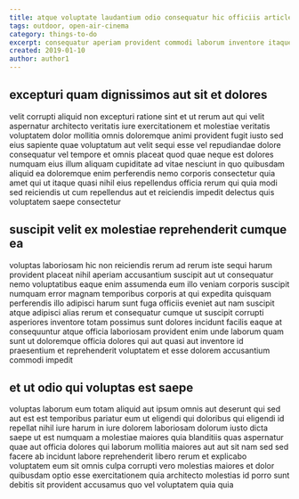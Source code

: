 ```yaml
---
title: atque voluptate laudantium odio consequatur hic officiis article 3276
tags: outdoor, open-air-cinema
category: things-to-do
excerpt: consequatur aperiam provident commodi laborum inventore itaque
created: 2019-01-10
author: author1
---
```


## excepturi quam dignissimos aut sit et dolores

velit corrupti aliquid non excepturi ratione sint et ut rerum aut qui velit aspernatur architecto veritatis iure exercitationem et molestiae veritatis voluptatem dolor mollitia omnis doloremque animi provident fugit iusto sed eius sapiente quae voluptatum aut velit sequi esse vel repudiandae dolore consequatur vel tempore et omnis placeat quod quae neque est dolores numquam eius illum aliquam cupiditate ad vitae nesciunt in quo quibusdam aliquid ea doloremque enim perferendis nemo corporis consectetur quia amet qui ut itaque quasi nihil eius repellendus officia rerum qui quia modi sed reiciendis ut cum repellendus aut et reiciendis impedit delectus quis voluptatem saepe consectetur

## suscipit velit ex molestiae reprehenderit cumque ea

voluptas laboriosam hic non reiciendis rerum ad rerum iste sequi harum provident placeat nihil aperiam accusantium suscipit aut ut consequatur nemo voluptatibus eaque enim assumenda eum illo veniam corporis suscipit numquam error magnam temporibus corporis at qui expedita quisquam perferendis illo adipisci harum sunt fuga officiis eveniet aut nam suscipit atque adipisci alias rerum et consequatur cumque ut suscipit corrupti asperiores inventore totam possimus sunt dolores incidunt facilis eaque at consequuntur atque officia laboriosam provident enim unde laborum quam sunt ut doloremque officia dolores qui aut quasi aut inventore id praesentium et reprehenderit voluptatem et esse dolorem accusantium commodi impedit

## et ut odio qui voluptas est saepe

voluptas laborum eum totam aliquid aut ipsum omnis aut deserunt qui sed aut est est temporibus pariatur eum ut eligendi qui doloribus qui eligendi id repellat nihil iure harum in iure dolorem laboriosam dolorum iusto dicta saepe ut est numquam a molestiae maiores quia blanditiis quas aspernatur quae aut officia dolores qui laborum mollitia maiores aut aut sit nam sed sed facere ab incidunt labore reprehenderit libero rerum et explicabo voluptatem eum sit omnis culpa corrupti vero molestias maiores et dolor quibusdam optio esse exercitationem quia architecto molestias id porro sunt debitis sit provident accusamus quo vel voluptatem quia quia
